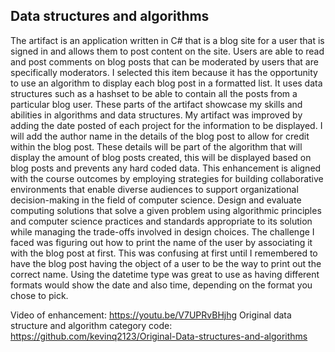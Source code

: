 ## Data structures and algorithms

The artifact is an application written in C# that is a blog site for a user that is signed in and allows them to post content on the site. Users are able to read and post comments on blog posts that can be moderated by users that are specifically moderators. I selected this item because it has the opportunity to use an algorithm to display each blog post in a formatted list. It uses data structures such as a hashset to be able to contain all the posts from a particular blog user. These parts of the artifact showcase my skills and abilities in algorithms and data structures. My artifact was improved by adding the date posted of each project for the information to be displayed. I will add the author name in the details of the blog post to allow for credit within the blog post. These details will be part of the algorithm that will display the amount of blog posts created, this will be displayed based on blog posts and prevents any hard coded data. This enhancement is aligned with the course outcomes by employing strategies for building collaborative environments that enable diverse audiences to support organizational decision-making in the field of computer science. Design and evaluate computing solutions that solve a given problem using algorithmic principles and computer science practices and standards appropriate to its solution while managing the trade-offs involved in design choices. The challenge I faced was figuring out how to print the name of the user by associating it with the blog post at first. This was confusing at first until I remembered to have the blog post having the object of a user to be the way to print out the correct name. Using the datetime type was great to use as having different formats would show the date and also time, depending on the format you chose to pick.

Video of enhancement: https://youtu.be/V7UPRvBHjhg
Original data structure and algorithm category code: https://github.com/kevinq2123/Original-Data-structures-and-algorithms
